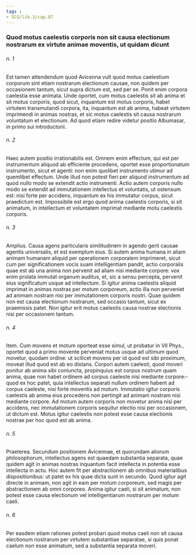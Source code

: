 ```yaml
---
tags : 
- SCG/lib.3/cap.87
---
```


### Quod motus caelestis corporis non sit causa electionum nostrarum ex virtute animae moventis, ut quidam dicunt

###### n. 1
Est tamen attendendum quod Avicenna vult quod motus caelestium corporum sint etiam nostrarum electionum causae, non quidem per occasionem tantum, sicut supra dictum est, sed per se. Ponit enim corpora caelestia esse animata. Unde oportet, cum motus caelestis sit ab anima et sit motus corporis, quod sicut, inquantum est motus corporis, habet virtutem transmutandi corpora, ita, inquantum est ab anima, habeat virtutem imprimendi in animas nostras, et sic motus caelestis sit causa nostrarum voluntatum et electionum. Ad quod etiam redire videtur positio Albumasar, in primo sui introductorii.

###### n. 2
Haec autem positio irrationabilis est. Omnem enim effectum, qui est per instrumentum aliquod ab efficiente procedens, oportet esse proportionatum instrumento, sicut et agenti: non enim quolibet instrumento utimur ad quemlibet effectum. Unde illud non potest fieri per aliquod instrumentum ad quod nullo modo se extendit actio instrumenti. Actio autem corporis nullo modo se extendit ad immutationem intellectus et voluntatis, ut ostensum est: nisi forte per accidens, inquantum ex his immutatur corpus, sicut praedictum est. Impossibile est ergo quod anima caelestis corporis, si sit animatum, in intellectum et voluntatem imprimat mediante motu caelestis corporis.

###### n. 3
Amplius. Causa agens particularis similitudinem in agendo gerit causae agentis universalis, et est exemplum eius. Si autem anima humana in aliam animam humanam aliquid per operationem corporalem imprimeret, sicut cum per significationem vocis suam intelligentiam pandit, actio corporalis quae est ab una anima non pervenit ad aliam nisi mediante corpore: vox enim prolata immutat organum auditus, et, sic a sensu percepta, pervenit eius significatum usque ad intellectum. Si igitur anima caelestis aliquid imprimat in animas nostras per motum corporeum, actio illa non perveniet ad animam nostram nisi per immutationem corporis nostri. Quae quidem non est causa electionum nostrarum, sed occasio tantum, sicut ex praemissis patet. Non igitur erit motus caelestis causa nostrae electionis nisi per occasionem tantum.

###### n. 4
Item. Cum movens et motum oporteat esse simul, ut probatur in VII Phys., oportet quod a primo movente perveniat motus usque ad ultimum quod movetur, quodam ordine: ut scilicet movens per id quod est sibi proximum, moveat illud quod est ab eo distans. Corpori autem caelesti, quod moveri ponitur ab anima sibi coniuncta, propinquius est corpus nostrum quam anima, quae non habet ordinem ad corpus caeleste nisi mediante corpore:- quod ex hoc patet, quia intellectus separati nullum ordinem habent ad corpus caeleste, nisi forte moventis ad motum. Immutatio igitur corporis caelestis ab anima eius procedens non pertingit ad animam nostram nisi mediante corpore. Ad motum autem corporis non movetur anima nisi per accidens, nec immutationem corporis sequitur electio nisi per occasionem, ut dictum est. Motus igitur caelestis non potest esse causa electionis nostrae per hoc quod est ab anima.

###### n. 5
Praeterea. Secundum positionem Avicennae, et quorundam aliorum philosophorum, intellectus agens est quaedam substantia separata, quae quidem agit in animas nostras inquantum facit intellecta in potentia esse intellecta in actu. Hoc autem fit per abstractionem ab omnibus materialibus dispositionibus: ut patet ex his quae dicta sunt in secundo. Quod igitur agit directe in animam, non agit in eam per motum corporeum, sed magis per abstractionem ab omni corporeo. Anima igitur caeli, si sit animatum, non potest esse causa electionum vel intelligentiarum nostrarum per motum caeli.

###### n. 6
Per easdem etiam rationes potest probari quod motus caeli non sit causa electionum nostrarum per virtutem substantiae separatae, si quis ponat caelum non esse animatum, sed a substantia separata moveri.

